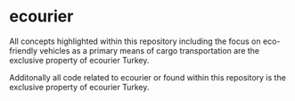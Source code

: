 # ecourier

All concepts highlighted within this repository including the focus on eco-friendly vehicles as a primary means of cargo transportation are the exclusive property of ecourier Turkey.

Additonally all code related to ecourier or found within this repository is the exclusive property of ecourier Turkey.
